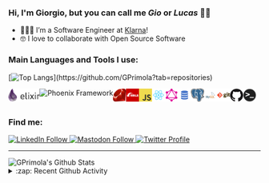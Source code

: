 ### Hi, I'm Giorgio, but you can call me *Gio* or *Lucas* 👋🏻


- 👨🏻‍💻 I’m a Software Engineer at [Klarna][employerwebsite]!
- 🤓 I love to collaborate with Open Source Software


### Main Languages and Tools I use:

[![Top Langs](https://github-readme-stats.vercel.app/api/top-langs/?username=gprimola&layout=compact&exclude_repo=gprimola,system-design-primer,interactive-coding-challenges,every-programmer-should-know,mhprompt.github.io,droplet_kit,)](https://github.com/GPrimola?tab=repositories)

<img align="left" alt="Elixir" height="26px" src="https://raw.githubusercontent.com/elixir-lang/elixir-lang.github.com/master/images/logo/logo.png" />
<img align="left" alt="Phoenix Framework" height="26px" src="https://raw.githubusercontent.com/phoenixframework/phoenix/master/priv/static/phoenix.png" />
<img align="left" alt="Ruby" height="26px" src="https://raw.githubusercontent.com/github/explore/80688e429a7d4ef2fca1e82350fe8e3517d3494d/topics/ruby/ruby.png" />
<img align="left" alt="Rails" height="26px" src="https://raw.githubusercontent.com/github/explore/80688e429a7d4ef2fca1e82350fe8e3517d3494d/topics/rails/rails.png" />
<img align="left" alt="JavaScript" height="26px" src="https://raw.githubusercontent.com/github/explore/80688e429a7d4ef2fca1e82350fe8e3517d3494d/topics/javascript/javascript.png" />
<img align="left" alt="React" height="26px" src="https://raw.githubusercontent.com/github/explore/80688e429a7d4ef2fca1e82350fe8e3517d3494d/topics/react/react.png" />
<img align="left" alt="GraphQL" height="26px" src="https://raw.githubusercontent.com/github/explore/80688e429a7d4ef2fca1e82350fe8e3517d3494d/topics/graphql/graphql.png" />
<img align="left" alt="SQL" height="26px" src="https://raw.githubusercontent.com/github/explore/80688e429a7d4ef2fca1e82350fe8e3517d3494d/topics/sql/sql.png" />
<img align="left" alt="Postgres" height="26px" src="https://raw.githubusercontent.com/github/explore/80688e429a7d4ef2fca1e82350fe8e3517d3494d/topics/postgresql/postgresql.png" />
<img align="left" alt="MySQL" height="26px" src="https://raw.githubusercontent.com/github/explore/80688e429a7d4ef2fca1e82350fe8e3517d3494d/topics/mysql/mysql.png" />
<img align="left" alt="Git" height="26px" src="https://raw.githubusercontent.com/github/explore/80688e429a7d4ef2fca1e82350fe8e3517d3494d/topics/git/git.png" />
<img align="left" alt="GitHub" height="26px" src="https://raw.githubusercontent.com/github/explore/78df643247d429f6cc873026c0622819ad797942/topics/github/github.png" />
<img align="left" alt="Terminal" height="26px" src="https://raw.githubusercontent.com/github/explore/80688e429a7d4ef2fca1e82350fe8e3517d3494d/topics/terminal/terminal.png" />

<br />
<br />


### Find me:

<a rel="me" href="https://www.linkedin.com/in/giorgio-torres-ab664415/">
  <img alt="LinkedIn Follow" src="https://img.shields.io/twitter/url?label=LinkedIn&logo=linkedin&style=social&url=https%3A%2F%2Fwww.linkedin.com%2Fin%2Fgiorgio-torres-ab664415%2F" />
</a>

<a rel="me" href="https://techhub.social/@giorgiolucas">
  <img alt="Mastodon Follow" src="https://img.shields.io/twitter/url?label=Mastodon&logo=mastodon&style=social&url=https%3A%2F%2Ftechhub.social%2F%40giorgiolucas" />
</a>

<a rel="me" href="https://api.whatsapp.com/send?phone=393489096158">
  <img alt="Twitter Profile" src="https://img.shields.io/twitter/url?label=WhatsApp&logo=whatsapp&style=social&url=https%3A%2F%2Fapi.whatsapp.com%2Fsend%3Fphone%3D393489096158" />
</a>

<br />

---


<img alt="GPrimola's Github Stats" src="https://github-readme-stats-mu-ebon.vercel.app/api?username=gprimola&show_icons=true&hide_border=true&theme=onedark" />

<details>
  <summary>:zap: Recent Github Activity</summary>
  
<!--START_SECTION:activity-->
1. 🎉 Merged PR [#1](https://github.com/GPrimola/posexional/pull/1) in [GPrimola/posexional](https://github.com/GPrimola/posexional)
2. 💪 Opened PR [#1](https://github.com/GPrimola/posexional/pull/1) in [GPrimola/posexional](https://github.com/GPrimola/posexional)
3. 🗣 Commented on [#29](https://github.com/primait/posexional/issues/29) in [primait/posexional](https://github.com/primait/posexional)
4. 🗣 Commented on [#29](https://github.com/primait/posexional/issues/29) in [primait/posexional](https://github.com/primait/posexional)
5. 💪 Opened PR [#29](https://github.com/primait/posexional/pull/29) in [primait/posexional](https://github.com/primait/posexional)
<!--END_SECTION:activity-->

</details>


[website]: https://lucastech.dev
[whatsapp]: https://api.whatsapp.com/send?phone=393489096158
[mastodon]: https://techhub.social/@giorgiolucas
[twitter]: https://twitter.com/lu_gico
[linkedin]: https://www.linkedin.com/in/giorgiotorres/
[employerwebsite]: https://klarna.com/
[formeremployerwebsite]: https://jaya.tech/
